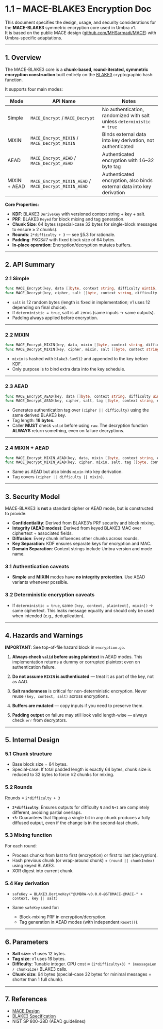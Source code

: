 # 1.1 – MACE-BLAKE3 Encryption Doc

This document specifies the design, usage, and security considerations for the **MACE-BLAKE3** symmetric encryption core used in Umbra v1.  
It is based on the public MACE design ([github.com/MHSarmadi/MACE](https://github.com/MHSarmadi/MACE)) with Umbra-specific adaptations.

---

## 1. Overview

The MACE-BLAKE3 core is a **chunk-based, round-iterated, symmetric encryption construction** built entirely on the [BLAKE3](https://github.com/BLAKE3-team/BLAKE3) cryptographic hash function.

It supports four main modes:

| Mode           | API Name                                  | Notes |
|----------------|-------------------------------------------|-------|
| Simple         | `MACE_Encrypt` / `MACE_Decrypt`           | No authentication, randomized with salt unless `deterministic = true` |
| MIXIN          | `MACE_Encrypt_MIXIN` / `MACE_Decrypt_MIXIN` | Binds external data into key derivation, not authenticated |
| AEAD           | `MACE_Encrypt_AEAD` / `MACE_Decrypt_AEAD` | Authenticated encryption with 16–32 byte tag |
| MIXIN + AEAD   | `MACE_Encrypt_MIXIN_AEAD` / `MACE_Decrypt_MIXIN_AEAD` | Authenticated encryption, also binds external data into key derivation |

**Core Properties:**
- **KDF**: BLAKE3 `DeriveKey` with versioned context string + key + salt.
- **PRF**: BLAKE3 `Keyed` for block mixing and tag generation.
- **Chunk Size**: 64 bytes (special-case 32 bytes for single-block messages to ensure ≥ 2 chunks).
- **Rounds**: `2*difficulty + 3` — see §5.3 for rationale.
- **Padding**: PKCS#7 with fixed block size of 64 bytes.
- **In-place operation**: Encryption/decryption mutates buffers.

---

## 2. API Summary

### 2.1 Simple
```go
func MACE_Encrypt(key, data []byte, context string, difficulty uint16, deterministic bool) (cipher, salt []byte)
func MACE_Decrypt(key, cipher, salt []byte, context string, difficulty uint16) (raw []byte, err error)
```

* `salt` is 12 random bytes (length is fixed in implementation; v1 uses 12 depending on final choice).
* If `deterministic = true`, salt is all zeros (same inputs → same outputs).
* Padding always applied before encryption.

---

### 2.2 MIXIN

```go
func MACE_Encrypt_MIXIN(key, data, mixin []byte, context string, difficulty uint16, deterministic bool) (cipher, salt []byte)
func MACE_Decrypt_MIXIN(key, cipher, mixin, salt []byte, context string, difficulty uint16) (raw []byte, err error)
```

* `mixin` is hashed with `blake3.Sum512` and appended to the key before KDF.
* Only purpose is to bind extra data into the key schedule.

---

### 2.3 AEAD

```go
func MACE_Encrypt_AEAD(key, data []byte, context string, difficulty uint16, deterministic bool) (cipher, salt, tag []byte)
func MACE_Decrypt_AEAD(key, cipher, salt, tag []byte, context string, difficulty uint16) (raw []byte, valid bool, err error)
```

* Generates authentication tag over `(cipher || difficulty)` using the same derived BLAKE3 key.
* Tag length: **16 bytes**.
* Caller **MUST** check `valid` before using `raw`. The decryption function **ALWAYS** return something, even on failure decryptions.

---

### 2.4 MIXIN + AEAD

```go
func MACE_Encrypt_MIXIN_AEAD(key, data, mixin []byte, context string, difficulty uint16, deterministic bool) (cipher, salt, tag []byte)
func MACE_Decrypt_MIXIN_AEAD(key, cipher, mixin, salt, tag []byte, context string, difficulty uint16) (raw []byte, valid bool, err error)
```

* Same as AEAD but also binds `mixin` into key derivation.
* Tag covers `(cipher || difficulty || mixin)`.

---

## 3. Security Model

MACE-BLAKE3 is **not** a standard cipher or AEAD mode, but is constructed to provide:

* **Confidentiality**: Derived from BLAKE3’s PRF security and block mixing.
* **Integrity (AEAD modes)**: Derived from keyed BLAKE3 MAC over ciphertext + associated fields.
* **Diffusion**: Every chunk influences other chunks across rounds.
* **Key Separation**: KDF ensures separate keys for encryption and MAC.
* **Domain Separation**: Context strings include Umbra version and mode name.

### 3.1 Authentication caveats

* **Simple** and **MIXIN** modes have **no integrity protection**. Use AEAD variants whenever possible.

### 3.2 Deterministic encryption caveats

* If `deterministic = true`, same `(key, context, plaintext[, mixin])` → same ciphertext.
  This leaks message equality and should only be used when intended (e.g., deduplication).

---

## 4. Hazards and Warnings

**IMPORTANT**: See top-of-file hazard block in `encryption.go`.

1. **Always check `valid` before using plaintext** in AEAD modes.
   This implementation returns a dummy or corrupted plaintext even on authentication failure.

2. **Do not assume `MIXIN` is authenticated** — treat it as part of the key, not as AAD.

3. **Salt randomness** is critical for non-deterministic encryption.
   Never reuse `(key, context, salt)` across encryptions.

4. **Buffers are mutated** — copy inputs if you need to preserve them.

5. **Padding output** on failure may still look valid length-wise — always check `err` from decryptors.

---

## 5. Internal Design

### 5.1 Chunk structure

* Base block size = 64 bytes.
* Special-case: If total padded length is exactly 64 bytes, chunk size is reduced to 32 bytes to force ≥2 chunks for mixing.

### 5.2 Rounds

Rounds = `2*difficulty + 3`

* **`2*difficulty`**: Ensures outputs for difficulty `N` and `N+1` are completely different, avoiding partial overlaps.
* **`+3`**: Guarantees that flipping a single bit in any chunk produces a fully diffused output, even if the change is in the second-last chunk.

### 5.3 Mixing function

For each round:

* Process chunks from last to first (encryption) or first to last (decryption).
* Hash previous chunk (or wrap-around chunk) + `(round || chunkIndex)` using keyed BLAKE3.
* XOR digest into current chunk.

### 5.4 Key derivation

* `safeKey = BLAKE3.DeriveKey("@UMBRA-v0.0.0-@STDMACE-@MACE-" + context, key || salt)`
* Same `safeKey` used for:

  * Block-mixing PRF in encryption/decryption.
  * Tag generation in AEAD modes (with independent `Reset()`).

---

## 6. Parameters

* **Salt size**: v1 uses 12 bytes.
* **Tag size**: v1 uses 16 bytes.
* **Difficulty**: Tunable integer. CPU cost ≈ `(2*difficulty+3) * (messageLen / chunkSize)` BLAKE3 calls.
* **Chunk size**: 64 bytes (special-case 32 bytes for minimal messages = shorter than 1 full chunk).

---

## 7. References

* [MACE Design](https://github.com/MHSarmadi/MACE)
* [BLAKE3 Specification](https://github.com/BLAKE3-team/BLAKE3-specs)
* NIST SP 800-38D (AEAD guidelines)
